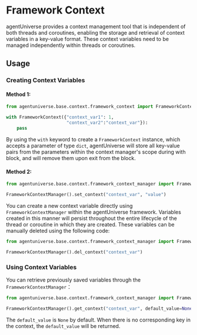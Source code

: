 # Framework Context

agentUniverse provides a context management tool that is independent of both threads and coroutines, enabling the storage and retrieval of context variables in a key-value format. These context variables need to be managed independently within threads or coroutines.

## Usage

### Creating Context Variables
#### Method 1:
```python
from agentuniverse.base.context.framework_context import FrameworkContext

with FrameworkContext({"context_var1": 1,
                       "context_var2":"context_var"}):
    pass
```
By using the `with` keyword to create a `FrameworkContext` instance, which accepts a parameter of  type `dict`, agentUniverse will store all key-value pairs from the parameters within the context manager's scope during with block, and will remove them upon exit from the block.
#### Method 2:
```python
from agentuniverse.base.context.framework_context_manager import FrameworkContextManager

FrameworkContextManager().set_context("context_var", "value")
```
You can create a new context variable directly using `FrameworkContextManager` within the agentUniverse framework. Variables created in this manner will persist throughout the entire lifecycle of the thread or coroutine in which they are created. These variables can be manually deleted using the following code:
```python
from agentuniverse.base.context.framework_context_manager import FrameworkContextManager

FrameworkContextManager().del_context("context_var")
```
### Using Context Variables
You can retrieve previously saved variables through the `FrameworkContextManager`：
```python
from agentuniverse.base.context.framework_context_manager import FrameworkContextManager

FrameworkContextManager().get_context("context_var", default_value=None)
```
The `default_value` is `None` by default. When there is no corresponding key in the context, the `default_value` will be returned.
